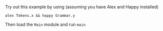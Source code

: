 Try out this example by using (assuming you have Alex and Happy installed)

`alex Tokens.x && happy Grammar.y`

Then load the `Main` module and run `main`